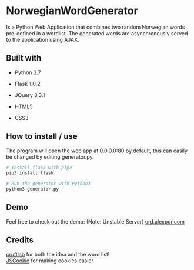 # NorwegianWordGenerator
Is a Python Web Application that combines two random Norwegian words pre-defined in a wordlist. The generated words are asynchronously served to the application using AJAX.

## Built with
- Python 3.7
- Flask 1.0.2
- JQuery 3.3.1

- HTML5 
- CSS3

## How to install / use
The program will open the web app at 0.0.0.0:80 by default, this can easily be changed by editing generator.py.
```bash
# Install flask with pip3
pip3 install flask

# Run the generator with Python3
python3 generator.py
```

## Demo
Feel free to check out the demo:
(Note: Unstable Server)
[ord.alexpdr.com](http://ord.alexpdr.com/)


## Credits
<a href="https://github.com/cruftlab/random-words/">cruftlab</a> for both the idea and the word list!
<br><a href="https://github.com/js-cookie/js-cookie">JSCookie</a> for making cookies easier
